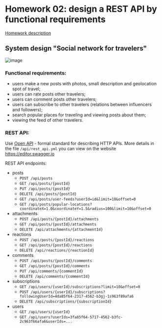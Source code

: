 Homework 02: design a REST API by functional requirements
=======
[Homework description](https://balun-team.yonote.ru/share/5a9ad957-fdfe-43ab-99a9-3b47e529f782/doc/domashnee-zadanie-2-Gd1QOvbtb0)

## System design "Social network for travelers"

![image](https://github.com/user-attachments/assets/2712c495-7088-4746-a2e3-df7fb2bdcffc)

### Functional requirements:

- users make a new posts with photos, small description and geolocation spot of travel;
- users can rate posts other travelers;
- users can comment posts other travelers;
- users can subscribe to other travelers (relations between influencers and followers);
- search popular places for traveling and viewing posts about them;
- viewing the feed of other travelers.

### REST API:

Use [Open API](https://www.openapis.org) - formal standard for describing HTTP APIs. More details in the file
`/api/rest_api.yml` you can view on the website https://editor.swagger.io

REST API endpoints:

- posts
    - `POST /api/posts`
    - `GET /api/posts/{postId}`
    - `PUT /api/posts/{postId}`
    - `DELETE /api/posts/{postId}`
    - `GET /api/posts/user-feeds?userId=id&limit=10&offset=0`
    - `GET /api/posts/popular-locations?coordinateX=1.0&coordinateY=1.5&radius=100&limit=10&offset=0`
- attachments
    - `POST /api/posts/{postId}/attachments`
    - `GET /api/posts/{postId}/attachments`
    - `DELETE /api/attachments/{attachmentId}`
- reactions
    - `POST /api/posts/{postId}/reactions`
    - `GET /api/posts/{postId}/reactions`
    - `DELETE /api/reactions/{reactionId}`
- comments
    - `POST /api/posts/{postId}/comments`
    - `GET /api/posts/{postId}/comments`
    - `PUT /api/comments/{commentId}`
    - `DELETE /api/comments/{commentId}`
- subscriptions
    - `GET /api/users/{userId}/subscriptions?limit=10&offset=0`
    - `POST /api/users/{userId}/subscriptions?followingUserId=4da85f64-2317-4562-b3gj-1s963f89afa6`
    - `DELETE /api/subscriptions/{subscriptionId}`
- users
    - `GET /api/users/{userId}`
    - `GET /api/users?userIds=3fa85f64-5717-4562-b3fc-2c963f66afa6&userIds=...`
 